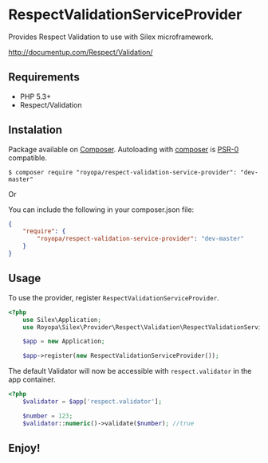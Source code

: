 RespectValidationServiceProvider
================================

Provides Respect Validation to use with Silex microframework.

http://documentup.com/Respect/Validation/

Requirements
------------

  - PHP 5.3+
  - Respect/Validation

Instalation
-----------

Package available on [Composer](https://packagist.org/packages/royopa/RespectValidationServiceProvider). Autoloading with [composer](http://getcomposer.org/) is [PSR-0](https://github.com/php-fig/fig-standards/blob/master/accepted/PSR-0.md) compatible.

    $ composer require "royopa/respect-validation-service-provider": "dev-master"
    
Or

You can include the following in your composer.json file:

```json
{
    "require": {
        "royopa/respect-validation-service-provider": "dev-master"
    }
}
```

Usage
-----

To use the provider, register `RespectValidationServiceProvider`.

```php
<?php
    use Silex\Application;
    use Royopa\Silex\Provider\Respect\Validation\RespectValidationServiceProvider;

    $app = new Application;

    $app->register(new RespectValidationServiceProvider());
```

The default Validator will now be accessible with `respect.validator` in the app container.

```php
<?php
    $validator = $app['respect.validator'];

    $number = 123;
    $validator::numeric()->validate($number); //true
```

Enjoy!
------
